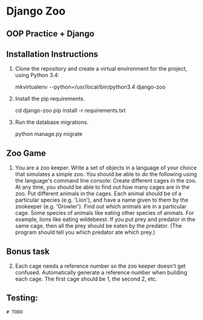 Django Zoo
===========

OOP Practice + Django
----------------------

Installation Instructions
-------------------------

1. Clone the repository and create a virtual environment for the project, using Python 3.4:

    mkvirtualenv --python=/usr/local/bin/python3.4 django-zoo

2. Install the pip requirements.

    cd django-zoo
    pip install -r requirements.txt

4. Run the database migrations.

    python manage.py migrate


Zoo Game
--------

1.  You are a zoo keeper. Write a set of objects in a language of your choice that simulates a simple zoo.
    You should be able to do the following using the language's command line console:​
    Create different cages in the zoo.  At any time, you should be able to find out how many cages are in the zoo.
    Put different animals in the cages. Each animal should be of a particular species (e.g. 'Lion'), and have a name given to them by the zookeeper (e.g. 'Growler').
    Find out which animals are in a particular cage.
    Some species of animals like eating other species of animals.  For example, lions like eating wildebeest.  If you put prey and predator in the same cage, then all the prey should be eaten by the predator.  (The program should tell you which predator ate which prey.)


Bonus task
----------
2.  Each cage needs a reference number so the zoo keeper doesn't get confused.  Automatically generate a reference number when building each cage.  The first cage should be 1, the second 2, etc.


Testing:
--------

    # TODO
